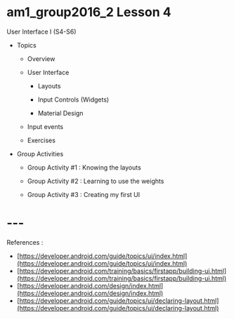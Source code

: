 # am1_group2016_2 Lesson 4

User Interface I (S4-S6)

  - Topics
  
    * Overview
    * User Interface
    
        - Layouts

        - Input Controls (Widgets)
        
        - Material Design
        
    * Input events
    * Exercises

- Group Activities

    * Group Activity #1 : Knowing the layouts
    
    * Group Activity #2 : Learning to use the weights
    
    * Group Activity #3 : Creating my first UI
    
# ---

References :
   - [https://developer.android.com/guide/topics/ui/index.html](https://developer.android.com/guide/topics/ui/index.html)
   - [https://developer.android.com/training/basics/firstapp/building-ui.html](https://developer.android.com/training/basics/firstapp/building-ui.html)
   - [https://developer.android.com/design/index.html](https://developer.android.com/design/index.html)
   - [https://developer.android.com/guide/topics/ui/declaring-layout.html](https://developer.android.com/guide/topics/ui/declaring-layout.html)
